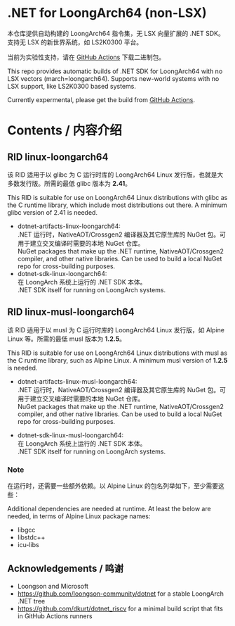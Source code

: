 # .NET for LoongArch64 (non-LSX)

本仓库提供自动构建的 LoongArch64 指令集，无 LSX 向量扩展的 .NET SDK。支持无 LSX 的新世界系统，如 LS2K0300 平台。

当前为实验性支持，请在 [GitHub Actions](https://github.com/driver1998/dotnet-nolsx-build/actions) 下载二进制包。

This repo provides automatic builds of .NET SDK for LoongArch64 with no LSX vectors (march=loongarch64). Supports new-world systems with no LSX support, like LS2K0300 based systems.

Currently expermental, please get the build from [GitHub Actions](https://github.com/driver1998/dotnet-nolsx-build/actions).

# Contents / 内容介绍

## RID linux-loongarch64
该 RID 适用于以 glibc 为 C 运行时库的 LoongArch64 Linux 发行版，也就是大多数发行版。所需的最低 glibc 版本为 **2.41**。

This RID is suitable for use on LoongArch64 Linux distributions with glibc as the C runtime library, which include most distributions out there. A minimum glibc version of 2.41 is needed.

- dotnet-artifacts-linux-loongarch64: \
  .NET 运行时，NativeAOT/Crossgen2 编译器及其它原生库的 NuGet 包。可用于建立交叉编译时需要的本地 NuGet 仓库。 \
  NuGet packages that make up the .NET runtime, NativeAOT/Crossgen2 compiler, and other native libraries. Can be used to build a local NuGet repo for cross-building purposes.
- dotnet-sdk-linux-loongarch64: \
  在 LoongArch 系统上运行的 .NET SDK 本体。\
  .NET SDK itself for running on LoongArch systems.

## RID linux-musl-loongarch64
该 RID 适用于以 musl 为 C 运行时库的 LoongArch64 Linux 发行版，如 Alpine Linux 等。所需的最低 musl 版本为 **1.2.5**。

This RID is suitable for use on LoongArch64 Linux distributions with musl as the C runtime library, such as Alpine Linux. A minimum musl version of **1.2.5** is needed.

- dotnet-artifacts-linux-musl-loongarch64: \
  .NET 运行时，NativeAOT/Crossgen2 编译器及其它原生库的 NuGet 包。可用于建立交叉编译时需要的本地 NuGet 仓库。 \
  NuGet packages that make up the .NET runtime, NativeAOT/Crossgen2 compiler, and other native libraries. Can be used to build a local NuGet repo for cross-building purposes.
  
- dotnet-sdk-linux-musl-loongarch64: \
  在 LoongArch 系统上运行的 .NET SDK 本体。\
  .NET SDK itself for running on LoongArch systems.

### Note

在运行时，还需要一些额外依赖。以 Alpine Linux 的包名列举如下，至少需要这些：

Additional dependencies are needed at runtime. At least the below are needed, in terms of Alpine Linux package names:

- libgcc
- libstdc++
- icu-libs

## Acknowledgements / 鸣谢

- Loongson and Microsoft
- https://github.com/loongson-community/dotnet for a stable LoongArch .NET tree
- https://github.com/dkurt/dotnet_riscv for a minimal build script that fits in GitHub Actions runners
